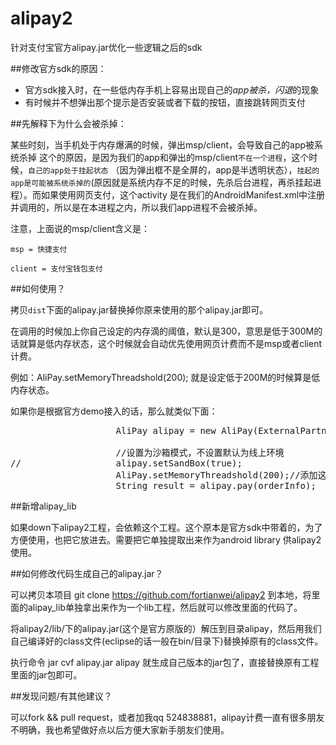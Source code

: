 alipay2
=======

针对支付宝官方alipay.jar优化一些逻辑之后的sdk

##修改官方sdk的原因：

- 官方sdk接入时，在一些低内存手机上容易出现自己的*app被杀，闪退*的现象
- 有时候并不想弹出那个提示是否安装或者下载的按钮，直接跳转网页支付


##先解释下为什么会被杀掉：

某些时刻，当手机处于内存爆满的时候，弹出msp/client，会导致自己的app被系统杀掉
这个的原因，是因为我们的app和弹出的msp/client`不在一个进程`，这个时候，`自己的app处于挂起状态`
（因为弹出框不是全屏的，app是半透明状态），`挂起的app是可能被系统杀掉的`(原因就是系统内存不足的时候，先杀后台进程，再杀挂起进程）。而如果使用网页支付，这个activity
是在我们的AndroidManifest.xml中注册并调用的，所以是在本进程之内，所以我们app进程不会被杀掉。

注意，上面说的msp/client含义是：

`msp = 快捷支付`

`client = 支付宝钱包支付`

##如何使用？

拷贝`dist`下面的alipay.jar替换掉你原来使用的那个alipay.jar即可。

在调用的时候加上你自己设定的内存滴的阈值，默认是300，意思是低于300M的话就算是低内存状态，这个时候就会自动优先使用网页计费而不是msp或者client计费。

例如：AliPay.setMemoryThreadshold(200); 就是设定低于200M的时候算是低内存状态。

如果你是根据官方demo接入的话，那么就类似下面：
<pre>
					AliPay alipay = new AliPay(ExternalPartner.this, mHandler);
					
					//设置为沙箱模式，不设置默认为线上环境
//					alipay.setSandBox(true);
					AliPay.setMemoryThreadshold(200);//添加这句话，不添加默认设定为300M是低内存状态
					String result = alipay.pay(orderInfo);
</pre>

##新增alipay_lib

如果down下alipay2工程，会依赖这个工程。这个原本是官方sdk中带着的，为了方便使用，也把它放进去。需要把它单独提取出来作为android library 供alipay2使用。

##如何修改代码生成自己的alipay.jar？

可以拷贝本项目 git clone https://github.com/fortianwei/alipay2   到本地，将里面的alipay_lib单独拿出来作为一个lib工程，然后就可以修改里面的代码了。

将alipay2/lib/下的alipay.jar(这个是官方原版的）解压到目录alipay，然后用我们自己编译好的class文件(eclipse的话一般在bin/目录下)替换掉原有的class文件。

执行命令 jar cvf alipay.jar  alipay   就生成自己版本的jar包了，直接替换原有工程里面的jar包即可。


##发现问题/有其他建议？

可以fork && pull request，或者加我qq 524838881，alipay计费一直有很多朋友不明确，我也希望做好点以后方便大家新手朋友们使用。

